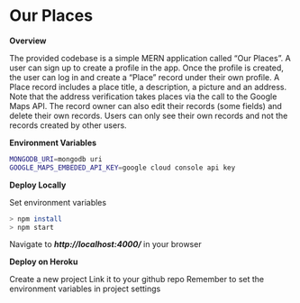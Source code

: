# Our Places

**Overview**

The provided codebase is a simple MERN application called “Our Places”. A user can sign up to create a profile in the app. Once the profile is created, the user can log in and create a “Place” record under their own profile. A Place record includes a place title, a description, a picture and an address. Note that the address verification takes places via the call to the Google Maps API.  The record owner can also edit their records (some fields) and delete their own records. Users can only see their own records and not the records created by other users. 

**Environment Variables**

```bash
MONGODB_URI=mongodb uri
GOOGLE_MAPS_EMBEDED_API_KEY=google cloud console api key
```

**Deploy Locally**

Set environment variables 

```bash
> npm install
> npm start
```

Navigate to ***http://localhost:4000/*** in your browser

**Deploy on Heroku**

Create a new project
Link it to your github repo
Remember to set the environment variables in project settings

